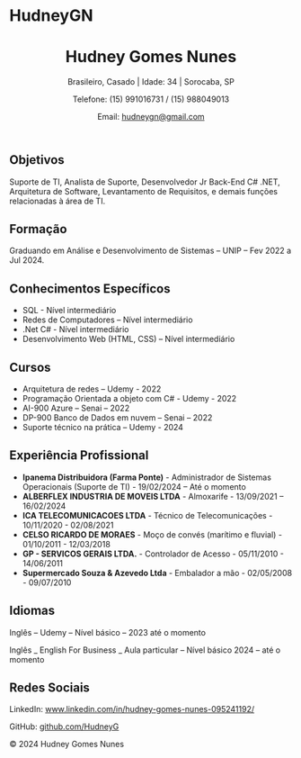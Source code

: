# HudneyGN
<!DOCTYPE html>
<html lang="pt-BR">
<head>
    <meta charset="UTF-8">
    <meta name="viewport" content="width=device-width, initial-scale=1.0">
    <title>Hudney Gomes Nunes - Currículo</title>
    <link rel="stylesheet" href="styles.css">
</head>
<body>
    <header>
        <div class="container">
            <h1>Hudney Gomes Nunes</h1>
            <p>Brasileiro, Casado | Idade: 34 | Sorocaba, SP</p>
            <p>Telefone: (15) 991016731 / (15) 988049013</p>
            <p>Email: <a href="mailto:hudneygn@gmail.com">hudneygn@gmail.com</a></p>
        </div>
    </header>
    <main>
        <div class="container">
            <section>
                <h2>Objetivos</h2>
                <p>Suporte de TI, Analista de Suporte, Desenvolvedor Jr Back-End C# .NET, Arquitetura de Software, Levantamento de Requisitos, e demais funções relacionadas à área de TI.</p>
            </section>
            <section>
                <h2>Formação</h2>
                <p>Graduando em Análise e Desenvolvimento de Sistemas – UNIP – Fev 2022 a Jul 2024.</p>
            </section>
            <section>
                <h2>Conhecimentos Específicos</h2>
                <ul>
                    <li>SQL - Nível intermediário</li>
                    <li>Redes de Computadores – Nível intermediário</li>
                    <li>.Net C# - Nível intermediário</li>
                    <li>Desenvolvimento Web (HTML, CSS) – Nível intermediário</li>
                </ul>
            </section>
            <section>
                <h2>Cursos</h2>
                <ul>
                    <li>Arquitetura de redes – Udemy - 2022</li>
                    <li>Programação Orientada a objeto com C# - Udemy - 2022</li>
                    <li>AI-900 Azure – Senai – 2022</li>
                    <li>DP-900 Banco de Dados em nuvem – Senai – 2022</li>
                    <li>Suporte técnico na prática – Udemy - 2024</li>
                </ul>
            </section>
            <section>
                <h2>Experiência Profissional</h2>
                <ul>
                    <li><strong>Ipanema Distribuidora (Farma Ponte)</strong> - Administrador de Sistemas Operacionais (Suporte de TI) - 19/02/2024 – Até o momento</li>
                    <li><strong>ALBERFLEX INDUSTRIA DE MOVEIS LTDA</strong> - Almoxarife - 13/09/2021 – 16/02/2024</li>
                    <li><strong>ICA TELECOMUNICACOES LTDA</strong> - Técnico de Telecomunicações - 10/11/2020 - 02/08/2021</li>
                    <li><strong>CELSO RICARDO DE MORAES</strong> - Moço de convés (marítimo e fluvial) - 01/10/2011 - 12/03/2018</li>
                    <li><strong>GP - SERVICOS GERAIS LTDA.</strong> - Controlador de Acesso - 05/11/2010 - 14/06/2011</li>
                    <li><strong>Supermercado Souza & Azevedo Ltda</strong> - Embalador a mão - 02/05/2008 - 09/07/2010</li>
                </ul>
            </section>
            <section>
                <h2>Idiomas</h2>
                <p>Inglês – Udemy – Nível básico – 2023 até o momento</p>
                <p>Inglês _ English For Business _ Aula particular – Nível básico 2024 – até o momento</p>
            </section>
            <section>
                <h2>Redes Sociais</h2>
                <p>LinkedIn: <a href="https://www.linkedin.com/in/hudney-gomes-nunes-095241192/" target="_blank">www.linkedin.com/in/hudney-gomes-nunes-095241192/</a></p>
                <p>GitHub: <a href="https://github.com/HudneyG" target="_blank">github.com/HudneyG</a></p>
            </section>
        </div>
    </main>
    <footer>
        <div class="container">
            <p>&copy; 2024 Hudney Gomes Nunes</p>
        </div>
    </footer>
</body>
</html>

